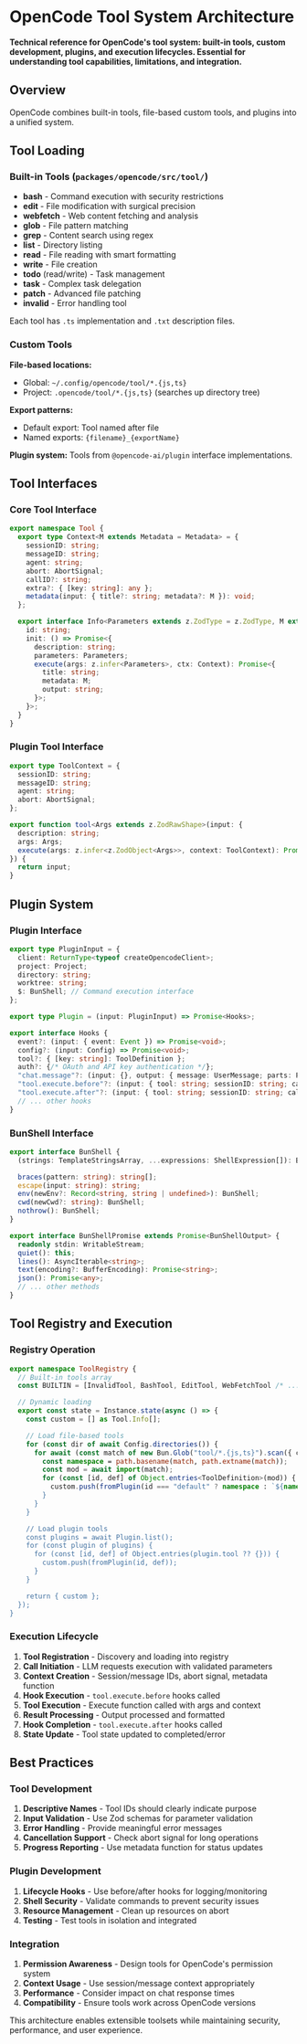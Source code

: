 # OpenCode Tool System Architecture

**Technical reference for OpenCode's tool system: built-in tools, custom development, plugins, and execution lifecycles. Essential for understanding tool capabilities, limitations, and integration.**

## Overview

OpenCode combines built-in tools, file-based custom tools, and plugins into a unified system.

## Tool Loading

### Built-in Tools (`packages/opencode/src/tool/`)

- **bash** - Command execution with security restrictions
- **edit** - File modification with surgical precision
- **webfetch** - Web content fetching and analysis
- **glob** - File pattern matching
- **grep** - Content search using regex
- **list** - Directory listing
- **read** - File reading with smart formatting
- **write** - File creation
- **todo** (read/write) - Task management
- **task** - Complex task delegation
- **patch** - Advanced file patching
- **invalid** - Error handling tool

Each tool has `.ts` implementation and `.txt` description files.

### Custom Tools

**File-based locations:**

- Global: `~/.config/opencode/tool/*.{js,ts}`
- Project: `.opencode/tool/*.{js,ts}` (searches up directory tree)

**Export patterns:**

- Default export: Tool named after file
- Named exports: `{filename}_{exportName}`

**Plugin system:** Tools from `@opencode-ai/plugin` interface implementations.

## Tool Interfaces

### Core Tool Interface

```typescript
export namespace Tool {
  export type Context<M extends Metadata = Metadata> = {
    sessionID: string;
    messageID: string;
    agent: string;
    abort: AbortSignal;
    callID?: string;
    extra?: { [key: string]: any };
    metadata(input: { title?: string; metadata?: M }): void;
  };

  export interface Info<Parameters extends z.ZodType = z.ZodType, M extends Metadata = Metadata> {
    id: string;
    init: () => Promise<{
      description: string;
      parameters: Parameters;
      execute(args: z.infer<Parameters>, ctx: Context): Promise<{
        title: string;
        metadata: M;
        output: string;
      }>;
    }>;
  }
}
```

### Plugin Tool Interface

```typescript
export type ToolContext = {
  sessionID: string;
  messageID: string;
  agent: string;
  abort: AbortSignal;
};

export function tool<Args extends z.ZodRawShape>(input: {
  description: string;
  args: Args;
  execute(args: z.infer<z.ZodObject<Args>>, context: ToolContext): Promise<string>;
}) {
  return input;
}
```

## Plugin System

### Plugin Interface

```typescript
export type PluginInput = {
  client: ReturnType<typeof createOpencodeClient>;
  project: Project;
  directory: string;
  worktree: string;
  $: BunShell; // Command execution interface
};

export type Plugin = (input: PluginInput) => Promise<Hooks>;

export interface Hooks {
  event?: (input: { event: Event }) => Promise<void>;
  config?: (input: Config) => Promise<void>;
  tool?: { [key: string]: ToolDefinition };
  auth?: {/* OAuth and API key authentication */};
  "chat.message"?: (input: {}, output: { message: UserMessage; parts: Part[] }) => Promise<void>;
  "tool.execute.before"?: (input: { tool: string; sessionID: string; callID: string }, output: { args: any }) => Promise<void>;
  "tool.execute.after"?: (input: { tool: string; sessionID: string; callID: string }, output: { title: string; output: string; metadata: any }) => Promise<void>;
  // ... other hooks
}
```

### BunShell Interface

```typescript
export interface BunShell {
  (strings: TemplateStringsArray, ...expressions: ShellExpression[]): BunShellPromise;

  braces(pattern: string): string[];
  escape(input: string): string;
  env(newEnv?: Record<string, string | undefined>): BunShell;
  cwd(newCwd?: string): BunShell;
  nothrow(): BunShell;
}

export interface BunShellPromise extends Promise<BunShellOutput> {
  readonly stdin: WritableStream;
  quiet(): this;
  lines(): AsyncIterable<string>;
  text(encoding?: BufferEncoding): Promise<string>;
  json(): Promise<any>;
  // ... other methods
}
```

## Tool Registry and Execution

### Registry Operation

```typescript
export namespace ToolRegistry {
  // Built-in tools array
  const BUILTIN = [InvalidTool, BashTool, EditTool, WebFetchTool /* ... */];

  // Dynamic loading
  export const state = Instance.state(async () => {
    const custom = [] as Tool.Info[];

    // Load file-based tools
    for (const dir of await Config.directories()) {
      for await (const match of new Bun.Glob("tool/*.{js,ts}").scan({ cwd: dir, absolute: true })) {
        const namespace = path.basename(match, path.extname(match));
        const mod = await import(match);
        for (const [id, def] of Object.entries<ToolDefinition>(mod)) {
          custom.push(fromPlugin(id === "default" ? namespace : `${namespace}_${id}`, def));
        }
      }
    }

    // Load plugin tools
    const plugins = await Plugin.list();
    for (const plugin of plugins) {
      for (const [id, def] of Object.entries(plugin.tool ?? {})) {
        custom.push(fromPlugin(id, def));
      }
    }

    return { custom };
  });
}
```

### Execution Lifecycle

1. **Tool Registration** - Discovery and loading into registry
2. **Call Initiation** - LLM requests execution with validated parameters
3. **Context Creation** - Session/message IDs, abort signal, metadata function
4. **Hook Execution** - `tool.execute.before` hooks called
5. **Tool Execution** - Execute function called with args and context
6. **Result Processing** - Output processed and formatted
7. **Hook Completion** - `tool.execute.after` hooks called
8. **State Update** - Tool state updated to completed/error

## Best Practices

### Tool Development

1. **Descriptive Names** - Tool IDs should clearly indicate purpose
2. **Input Validation** - Use Zod schemas for parameter validation
3. **Error Handling** - Provide meaningful error messages
4. **Cancellation Support** - Check abort signal for long operations
5. **Progress Reporting** - Use metadata function for status updates

### Plugin Development

1. **Lifecycle Hooks** - Use before/after hooks for logging/monitoring
2. **Shell Security** - Validate commands to prevent security issues
3. **Resource Management** - Clean up resources on abort
4. **Testing** - Test tools in isolation and integrated

### Integration

1. **Permission Awareness** - Design tools for OpenCode's permission system
2. **Context Usage** - Use session/message context appropriately
3. **Performance** - Consider impact on chat response times
4. **Compatibility** - Ensure tools work across OpenCode versions

This architecture enables extensible toolsets while maintaining security, performance, and user experience.
